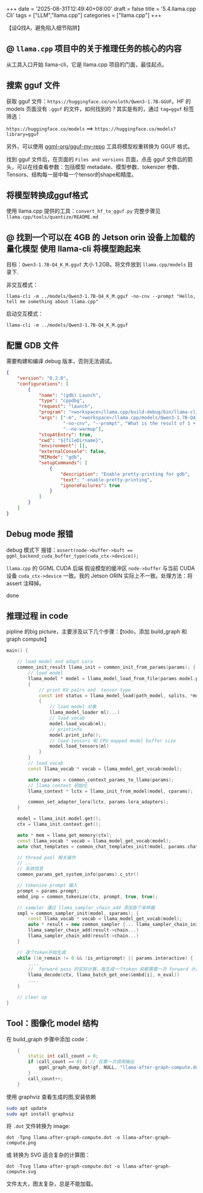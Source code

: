 +++
date = '2025-08-31T12:49:40+08:00'
draft = false
title = '5.4.llama.cpp Cli'
tags = ["LLM","llama.cpp"]
categories = ["llama.cpp"]
+++


【设Q找A，避免陷入细节陷阱】

## @ `llama.cpp` 项目中的关于推理任务的核心的内容

从工具入口开始 llama-cli，它是 llama.cpp 项目的门面，最佳起点。


## 搜索 gguf 文件

获取 gguf 文件：`https://huggingface.co/unsloth/Qwen3-1.7B-GGUF`。HF 的 models 页面没有 `.gguf` 的文件，如何找到的？其实是有的，通过 `tag=gguf` 标签筛选：

`https://huggingface.co/models` ==> `https://huggingface.co/models?library=gguf`

另外，可以使用 [ggml-org/gguf-my-repo](https://huggingface.co/spaces/ggml-org/gguf-my-repo) 工具将模型权重转换为 GGUF 格式。

找到 gguf 文件后，在页面的 `Files and versions` 页面，点击 gguf 文件后的箭头，可以在线查看参数：包括模型 metadate、模型参数、tokenizer 参数、Tensors、结构每一层中每一个tensor的shape和精度。

## 将模型转换成gguf格式

使用 llama.cpp 提供的工具：`convert_hf_to_gguf.py` 完整步骤见 `llama.cpp/tools/quantize/README.md`


## @ 找到一个可以在 4GB 的 Jetson orin 设备上加载的量化模型 使用 llama-cli 将模型跑起来 

目标：`Qwen3-1.7B-Q4_K_M.gguf`   大小 1.2GB。将文件放到 `llama.cpp/models` 目录下.

非交互模式：

`llama-cli -m ../models/Qwen3-1.7B-Q4_K_M.gguf -no-cnv --prompt "Hello, tell me something about llama.cpp"`

启动交互模式：

`llama-cli -m ../models/Qwen3-1.7B-Q4_K_M.gguf`


## 配置 GDB 文件

需要构建和编译 debug 版本，否则无法调试。

~~~json
{
    "version": "0.2.0",
    "configurations": [
        {
            "name": "(gdb) Launch",
            "type": "cppdbg",
            "request": "launch",
            "program": "<workspace>/llama.cpp/build-debug/bin/llama-cli",
            "args": ["-m", "<workspace>/llama.cpp/models/Qwen3-1.7B-Q4_K_M.gguf", 
                     "-no-cnv", "--prompt", "What is the result of 1 + 1 in Math?", 
                     "--no-warmup"],
            "stopAtEntry": true,
            "cwd": "${fileDirname}",
            "environment": [],
            "externalConsole": false,
            "MIMode": "gdb",
            "setupCommands": [
                {
                    "description": "Enable pretty-printing for gdb",
                    "text": "-enable-pretty-printing",
                    "ignoreFailures": true
                }
            ]
        }
    ]
}
~~~


## Debug mode 报错

debug 模式下 报错：`assert(node->buffer->buft == ggml_backend_cuda_buffer_type(cuda_ctx->device));` 

`llama.cpp` 的 GGML CUDA 后端 假设模型的缓冲区 `node->buffer` 与当前 CUDA 设备 `cuda_ctx->device` 一致。我的 Jetson ORIN 实际上不一致。处理方法：将 assert 注释掉。

done


## 推理过程 in code

pipline 的big picture，主要涉及以下几个步骤：【todo，添加 build_graph 和 graph compute】

~~~cpp
main() {

    // load model and adapt Lora
    common_init_result llama_init = common_init_from_params(params); {
        // load model
        llama_model * model = llama_model_load_from_file(params.model.path.c_str(), mparams); 
        {
            // print KV pairs and  tensor type
            const int status = llama_model_load(path_model, splits, *model, params);
            {
                // load model 对象
                llama_model_loader ml(...)
                // load vocab
                model.load_vocab(ml);
                // printinfo
                model.print_info();
                // load tensors 和 CPU mapped model buffer size
                model.load_tensors(ml)
            }
        }
        // load vocab
        const llama_vocab * vocab = llama_model_get_vocab(model);

        auto cparams = common_context_params_to_llama(params);
        // llama context 初始化
        llama_context * lctx = llama_init_from_model(model, cparams);

        common_set_adapter_lora(lctx, params.lora_adapters);
    }

    model = llama_init.model.get();
    ctx = llama_init.context.get();

    auto * mem = llama_get_memory(ctx);
    const llama_vocab * vocab = llama_model_get_vocab(model);
    auto chat_templates = common_chat_templates_init(model, params.chat_template);

    // thread pool 相关操作
    // ...
    // 系统信息
    common_params_get_system_info(params).c_str()

    // tokenize prompt 输入
    prompt = params.prompt;
    embd_inp = common_tokenize(ctx, prompt, true, true);

    // sampler 通过 llama_sampler_chain_add 添加各个采样器
    smpl = common_sampler_init(model, sparams); {
        const llama_vocab * vocab = llama_model_get_vocab(model);
        auto * result = new common_sampler {... llama_sampler_chain_init(lparams),...}
        llama_sampler_chain_add(result->chain...)
        llama_sampler_chain_add(result->chain...)
    }

    // 逐个token开始生成
    while ((n_remain != 0 && !is_antiprompt) || params.interactive) {
        ....
        //  forward pass 的实际计算，每生成一个token 前都需要一次 forward 计算
        llama_decode(ctx, llama_batch_get_one(&embd[i], n_eval))  
        ....
    }

    // clear up
}

~~~


## Tool：图像化 model 结构 

在 build_graph 步骤中添加 code：

~~~cpp
    {
        static int call_count = 0;
        if (call_count == 0) { // 仅第一次调用输出
            ggml_graph_dump_dot(gf, NULL, "llama-after-graph-compute.dot");
        }
        call_count++;
    }
~~~

使用 graphviz 查看生成的图,安装依赖

~~~sh
sudo apt update
sudo apt install graphviz
~~~

将 `.dot` 文件转换为 image: 

`dot -Tpng llama-after-graph-compute.dot -o llama-after-graph-compute.png`

或 转换为 SVG 适合复杂的计算图：

`dot -Tsvg llama-after-graph-compute.dot -o llama-after-graph-compute.svg`

文件太大，图太复杂，总是不能加载。
